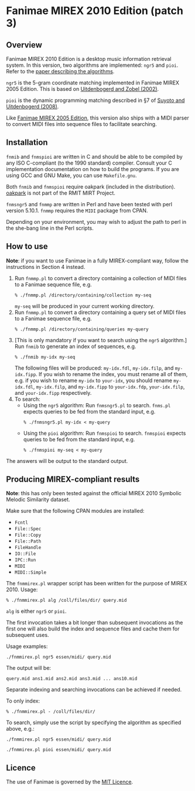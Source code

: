 # Fanimae MIREX 2010 Edition (patch 3)

## Overview

Fanimae MIREX 2010 Edition is a desktop music information
retrieval system. In this version, two algorithms are
implemented: `ngr5` and `pioi`. Refer to the [paper describing
the algorithms](http://music-ir.org/mirex/abstracts/2010/SU1.pdf).

`ngr5` is the 5-gram coordinate matching implemented in Fanimae
MIREX 2005 Edition. This is based on [Uitdenbogerd and Zobel
(2002)](http://researchbank.rmit.edu.au/view/rmit:30949/n2002001456.pdf).

`pioi` is the dynamic programming matching described in §7 of
[Suyoto and Uitdenbogerd
(2008)](http://researchbank.rmit.edu.au/eserv/rmit:12801/n2006009278.pdf).

Like [Fanimae MIREX 2005
Edition](http://www.music-ir.org/mirex/abstracts/2005/suyoto.pdf),
this version also ships with a MIDI parser to convert MIDI files into
sequence files to facilitate searching.

## Installation

`fnmib` and `fnmspioi` are written in C and should be able to
be compiled by any ISO C-compliant (to the 1990 standard)
compiler. Consult your C implementation documentation on how
to build the programs. If you are using GCC and GNU Make,
you can use `Makefile.gnu`.

Both `fnmib` and `fnmspioi` require oakpark (included in the
distribution). [oakpark](https://github.com/adeishs/oakpark)
is not part of the RMIT MIRT Project.

`fnmsngr5` and `fnmmp` are written in Perl and have been tested
with perl version 5.10.1. `fnmmp` requires the `MIDI` package
from CPAN.

Depending on your environment, you may wish to adjust the
path to perl in the she-bang line in the Perl scripts.

## How to use

**Note**: if you want to use Fanimae in a fully MIREX-compliant
way, follow the instructions in Section 4 instead.

1. Run `fnmmp.pl` to convert a directory containing a collection
   of MIDI files to a Fanimae sequence file, e.g.
   ```
   % ./fnmmp.pl /directory/containing/collection my-seq
   ```
   `my-seq` will be produced in your current working directory.
1. Run `fnmmp.pl` to convert a directory containing a query set
   of MIDI files to a Fanimae sequence file, e.g.
   ```
   % ./fnmmp.pl /directory/containing/queries my-query
   ```
1. [This is only mandatory if you want to search using
   the `ngr5` algorithm.] Run `fnmib` to generate an index of
   sequences, e.g.
   ```
   % ./fnmib my-idx my-seq
   ```
   The following files will be produced: `my-idx.fdl`, `my-idx.filp`,
   and `my-idx.fipp`. If you wish to rename the index, you must
   rename all of them, e.g. if you wish to rename `my-idx` to
   `your-idx`, you should rename `my-idx.fdl`, `my-idx.filp`, and
   `my-idx.fipp` to `your-idx.fdp`, `your-idx.filp`, and `your-idx.fipp`
   respectively.
1. To search:
   * Using the `ngr5` algorithm: Run `fnmsngr5.pl` to search. `fnms.pl`
     expects queries to be fed from the standard input, e.g.
     ```
     % ./fnmsngr5.pl my-idx < my-query
     ```
   * Using the `pioi` algorithm: Run `fnmspioi` to search. `fnmspioi`
     expects queries to be fed from the standard input, e.g.
     ```
     % ./fnmspioi my-seq < my-query
     ```

The answers will be output to the standard output.

## Producing MIREX-compliant results

**Note**: this has only been tested against the official MIREX 2010
Symbolic Melodic Similarity dataset.

Make sure that the following CPAN modules are installed:

* `Fcntl`
* `File::Spec`
* `File::Copy`
* `File::Path`
* `FileHandle`
* `IO::File`
* `IPC::Run`
* `MIDI`
* `MIDI::Simple`

The `fnmmirex.pl` wrapper script has been written for the
purpose of MIREX 2010. Usage:
```
% ./fnmmirex.pl alg /coll/files/dir/ query.mid
```
`alg` is either `ngr5` or `pioi`.

The first invocation takes a bit longer than subsequent
invocations as the first one will also build the index and
sequence files and cache them for subsequent uses.

Usage examples:
```
./fnmmirex.pl ngr5 essen/midi/ query.mid
```
The output will be:
```
query.mid ans1.mid ans2.mid ans3.mid ... ans10.mid
```
Separate indexing and searching invocations can be achieved if
needed.

To only index:
```
% ./fnmmirex.pl - /coll/files/dir/
```
To search, simply use the script by specifying the algorithm
as specified above, e.g.:
```
./fnmmirex.pl ngr5 essen/midi/ query.mid

./fnmmirex.pl pioi essen/midi/ query.mid
```

## Licence

The use of Fanimae is governed by the [MIT Licence](LICENCE.md).
